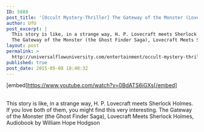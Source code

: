 ```yaml
---
ID: 5888
post_title: '[Occult Mystery-Thriller] The Gateway of the Monster (Lovecraft Meets Sherlock Holmes),'
author: UfU
post_excerpt: |
  This story is like, in a strange way, H. P. Lovecraft meets Sherlock Holmes. If you love both of them, you might find this very interesting.
  The Gateway of the Monster (the Ghost Finder Saga), Lovecraft Meets Sherlock Holmes, Audiobook by William Hope Hodgson
layout: post
permalink: >
  http://universalflowuniversity.com/entertainment/occult-mystery-thriller-the-gateway-of-the-monster-lovecraft-meets-sherlock-holmes/
published: true
post_date: 2015-05-08 18:40:32
---
```

[embed]https://www.youtube.com/watch?v=0BdATS6iGXs[/embed]</br></br>
<p>This story is like, in a strange way, H. P. Lovecraft meets Sherlock Holmes. If you love both of them, you might find this very interesting.
The Gateway of the Monster (the Ghost Finder Saga), Lovecraft Meets Sherlock Holmes, Audiobook by William Hope Hodgson</p>